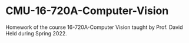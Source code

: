 # CMU-16-720A-Computer-Vision
Homework of the course 16-720A-Computer Vision taught by Prof. David Held during Spring 2022.
